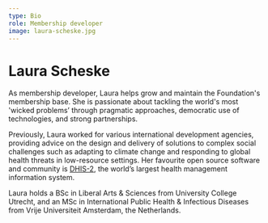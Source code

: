 ```yaml
---
type: Bio
role: Membership developer
image: laura-scheske.jpg
---
```


# Laura Scheske

As membership developer, Laura helps grow and maintain the Foundation's membership base. She is passionate about tackling the world's most 'wicked problems’ through pragmatic approaches, democratic use of technologies, and strong partnerships. 

Previously, Laura worked for various international development agencies, providing advice on the design and delivery of solutions to complex social challenges such as adapting to climate change and responding to global health threats in low-resource settings. Her favourite open source software and community is [DHIS-2](https://www.dhis2.org/), the world’s largest health management information system.

Laura holds a BSc in Liberal Arts & Sciences from University College Utrecht, and an MSc in International Public Health & Infectious Diseases from Vrije Universiteit Amsterdam, the Netherlands.
